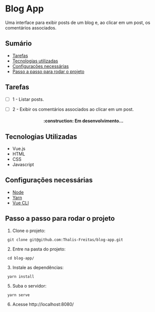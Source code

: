 # Blog App

Uma interface para exibir posts de um blog e, ao clicar em um post, os comentários associados.

## Sumário

  * [Tarefas](#tarefas)
  * [Tecnologias utilizadas](#tecnologias-utilizadas)
  * [Configurações necessárias](#configurações-necessárias)
  * [Passo a passo para rodar o projeto](#passo-a-passo-para-rodar-o-projeto)

## Tarefas
<div align="justify">

- [ ] 1 - Listar posts.

- [ ] 2 - Exibir os comentários associados ao clicar em um post.


<h4 align="center">
:construction: Em desenvolvimento...
</h4>

## Tecnologias Utilizadas

* Vue.js
* HTML
* CSS
* Javascript

## Configurações necessárias

- [Node](https://nodejs.org/en/download)
- [Yarn](https://classic.yarnpkg.com/en/)
- [Vue CLI](https://cli.vuejs.org/)

## Passo a passo para rodar o projeto

1. Clone o projeto:

```
 git clone git@github.com:Thalis-Freitas/blog-app.git
```

2. Entre na pasta do projeto:

```
 cd blog-app/
```

3. Instale as dependências:

```
 yarn install
```

5. Suba o servidor:

```
 yarn serve
```

6. Acesse http://localhost:8080/
